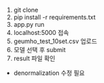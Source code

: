 1. git clone 
2. pip install -r requirements.txt
3. app.py run
4. localhost:5000 접속
5. geumho_test_10set.csv 업로드 
6. 모델 선택 후 submit
7. result 파일 확인

* denormalization 수정 필요
